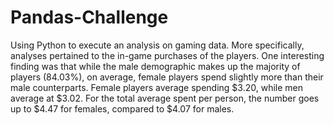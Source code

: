 # Pandas-Challenge

Using Python to execute an analysis on gaming data. More specifically, analyses pertained to the in-game purchases of the players. One interesting finding was that while the male demographic makes up the majority of players (84.03%), on average, female players spend slightly more than their male counterparts. Female players average spending $3.20, while men average at $3.02. For the total average spent per person, the number goes up to $4.47 for females, compared to $4.07 for males.
